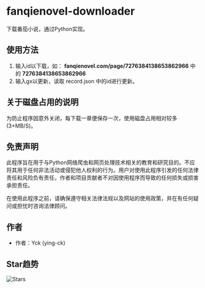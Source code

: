 # fanqienovel-downloader

下载番茄小说，通过Python实现。

## 使用方法

1. 输入id以下载，如：
**fanqienovel.com/page/7276384138653862966** 中的 **7276384138653862966**
2. 输入gx以更新，读取 record.json 中的id进行更新。

## 关于磁盘占用的说明

为防止程序因意外关闭，每下载一章便保存一次，使用磁盘占用相对较多(3+MB/S)。

## 免责声明

此程序旨在用于与Python网络爬虫和网页处理技术相关的教育和研究目的。不应将其用于任何非法活动或侵犯他人权利的行为。用户对使用此程序引发的任何法律责任和风险负有责任，作者和项目贡献者不对因使用程序而导致的任何损失或损害承担责任。

在使用此程序之前，请确保遵守相关法律法规以及网站的使用政策，并在有任何疑问或担忧时咨询法律顾问。

## 作者

- 作者：Yck (ying-ck)

## Star趋势

![Stars](https://api.star-history.com/svg?repos=ying-ck/fanqienovel-downloader&type=Date)
